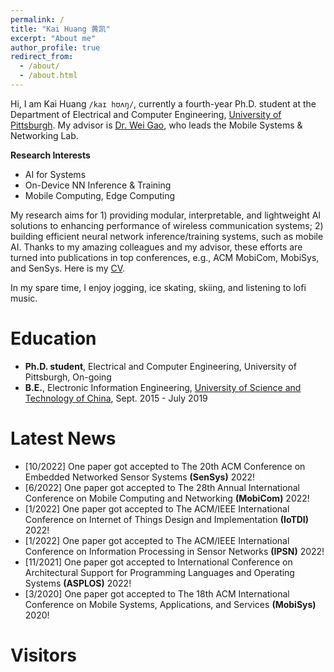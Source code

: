 ```yaml
---
permalink: /
title: "Kai Huang 黄凯"
excerpt: "About me"
author_profile: true
redirect_from: 
  - /about/
  - /about.html
---
```


Hi, I am Kai Huang `/kaɪ hʊʌŋ/`, currently a fourth-year Ph.D. student at the Department of Electrical and Computer Engineering, [University of Pittsburgh](https://www.pitt.edu/). My advisor is [Dr. Wei Gao](https://sites.pitt.edu/~weigao/), who leads the Mobile Systems & Networking Lab. 

**Research Interests**
* AI for Systems
* On-Device NN Inference & Training
* Mobile Computing, Edge Computing

My research aims for 1) providing modular, interpretable, and lightweight AI solutions to enhancing performance of wireless communication systems; 2) building efficient neural network inference/training systems, such as mobile AI. Thanks to my amazing colleagues and my advisor, these efforts are turned into publications in top conferences, e.g., ACM MobiCom, MobiSys, and SenSys. Here is my [CV](http://hellokevin07.github.io/files/CV_KaiHuang.pdf). 

In my spare time, I enjoy jogging, ice skating, skiing, and listening to lofi music.

Education
======
* <b>Ph.D. student</b>, Electrical and Computer Engineering, University of Pittsburgh, On-going
* <b>B.E.</b>, Electronic Information Engineering, [University of Science and Technology of China](https://en.ustc.edu.cn/), Sept. 2015 - July 2019

Latest News
======
* [10/2022] One paper got accepted to The 20th ACM Conference on Embedded Networked Sensor Systems <b>(SenSys)</b> 2022!
* [6/2022] One paper got accepted to The 28th Annual International Conference on Mobile Computing and Networking <b>(MobiCom)</b> 2022!
* [1/2022] One paper got accepted to The ACM/IEEE International Conference on Internet of Things Design and Implementation <b>(IoTDI)</b> 2022!
* [1/2022] One paper got accepted to The ACM/IEEE International Conference on Information Processing in Sensor Networks <b>(IPSN)</b> 2022!
* [11/2021] One paper got accepted to International Conference on Architectural Support for Programming Languages and Operating Systems <b>(ASPLOS)</b> 2022!
* [3/2020] One paper got accepted to The 18th ACM International Conference on Mobile Systems, Applications, and Services <b>(MobiSys)</b> 2020!

Visitors
======
<script type="text/javascript" id="clustrmaps" src="//cdn.clustrmaps.com/map_v2.js?cl=ffffff&w=200&t=n&d=g7u5IUOs5t68iO-I4a8qm8n-jEiqio_uFKOmjHZBpT4&co=2589cf"></script>
